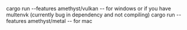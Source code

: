 cargo run --features amethyst/vulkan -- for windows or if you have multenvk (currently bug in dependency and not compiling)
cargo run --features amethyst/metal -- for mac
